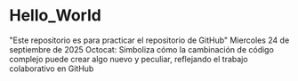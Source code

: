 # Hello_World
"Este repositorio es para practicar el repositorio de GitHub"
Miercoles 24 de septiembre de 2025
Octocat: Simboliza cómo la cambinación de código complejo puede crear algo nuevo y peculiar, reflejando el trabajo colaborativo en GitHub
